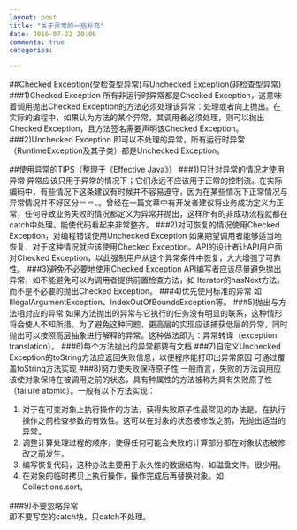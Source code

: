 ```yaml
---
layout: post
title: "关于异常的一些补充"
date: 2016-07-22 20:06
comments: true
categories: 

---
```


##Checked Exception(受检查型异常)与Unchecked Exception(非检查型异常)
###1)Checked Exception
所有非运行时异常都是Checked Exception，这意味着调用抛出Checked Exception的方法必须处理该异常：处理或者向上抛出。在实际的编程中，如果认为方法的某个异常，其调用者必须处理，则可以抛出Checked Exception，且方法签名需要声明该Checked Exception。    
###2)Unchecked Exception
即可以不处理的异常，所有运行时异常（RuntimeException及其子类）都是Unchecked Exception。    

##使用异常的TIPS（整理于《Effective Java》）
###1)只针对异常的情况才使用异常
异常应该只用于异常的情况下；它们永远不应该用于正常的控制流。在实际编码中，有些情况下这条建议有时候并不容易遵守，因为在某些情况下正常情况与异常情况并不好区分＝＝、。曾经在一篇文章中有开发者建议将业务成功定义为正常，任何导致业务失败的情况都定义为异常并抛出，这样所有的非成功流程就都在catch中处理，能使代码看起来非常整齐。
###2)对可恢复的情况使用Checked Exception，对编程错误使用Unchecked Exception
如果期望调用者能够适当地恢复，对于这种情况就应该使用Checked Exception。API的设计者让API用户面对Checked Exception，以此强制用户从这个异常条件中恢复，大大增强了可靠性。
###3)避免不必要地使用Checked Exception
API编写者应该尽量避免抛出异常，如不能避免可以为调用者提供前置检查方法，如 Iterator的hasNext方法。而不是不必要的抛出Checked Exception。
###4)优先使用标准的异常
如IllegalArgumentException、IndexOutOfBoundsException等。
###5)抛出与方法相对应的异常
如果方法抛出的异常与它执行的任务没有明显的联系，这种情形将会使人不知所措。为了避免这种问题，更高层的实现应该捕获低层的异常，同时抛出可以按照高层抽象进行解释的异常。这种做法即为：异常转译（exception translation）。
###6)每个方法抛出的异常都要有文档
###7)自定义Unchecked Exception的toString方法应返回失败信息，以便程序能打印出异常原因
可通过覆盖toString方法实现
###8)努力使失败保持原子性
一般而言，失败的方法调用应该使对象保持在被调用之前的状态，具有种属性的方法被称为具有失败原子性（failure atomic）。一般有以下方法实现：   
1. 对于在可变对象上执行操作的方法，获得失败原子性最常见的办法是，在执行操作之前检查参数的有效性。这可以在对象的状态被修改之前，先抛出适当的异常。     
2. 调整计算处理过程的顺序，使得任何可能会失败的计算部分都在对象状态被修改之前发生。   
3. 编写恢复代码，这种办法主要用于永久性的数据结构，如磁盘文件。很少用。   
4. 在对象的临时拷贝上执行操作，操作完成后再替换对象。如Collections.sort。   

###9)不要忽略异常   
即不要写空的catch块，只catch不处理。

